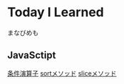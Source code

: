 # Today I Learned
まなびめも

## JavaSctipt
[条件演算子](https://github.com/nayucolony/til/blob/master/javascript/Conditional_Operator.md)
[sortメソッド](https://github.com/nayucolony/til/blob/master/javascript/sort.md)
[sliceメソッド](https://github.com/nayucolony/til/blob/master/javascript/slice.md)

